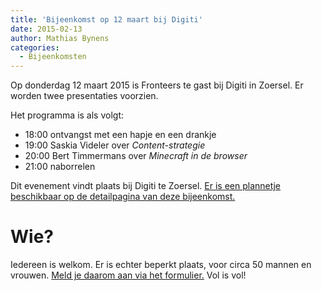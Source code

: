 ```yaml
---
title: 'Bijeenkomst op 12 maart bij Digiti'
date: 2015-02-13
author: Mathias Bynens
categories:
  - Bijeenkomsten
---
```


Op donderdag 12 maart 2015 is Fronteers te gast bij Digiti in Zoersel. Er worden twee presentaties voorzien.

Het programma is als volgt:

- 18:00 ontvangst met een hapje en een drankje
- 19:00 Saskia Videler over _Content-strategie_
- 20:00 Bert Timmermans over _Minecraft in de browser_
- 21:00 naborrelen

Dit evenement vindt plaats bij Digiti te Zoersel. [Er is een plannetje beschikbaar op de detailpagina van deze bijeenkomst.](/bijeenkomsten/2015/digiti)

# Wie?

Iedereen is welkom. Er is echter beperkt plaats, voor circa 50 mannen en vrouwen. [Meld je daarom aan via het formulier.](/bijeenkomsten/2015/digiti#formulier-1) Vol is vol!
